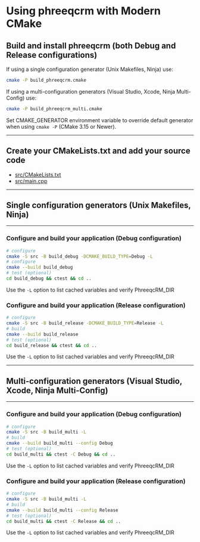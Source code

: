 # Using phreeqcrm with Modern CMake

## Build and install phreeqcrm (both Debug and Release configurations)

If using a single configuration generator (Unix Makefiles, Ninja) use:

```bash
cmake -P build_phreeqcrm.cmake
```

If using a multi-configuration generators (Visual Studio, Xcode, Ninja Multi-Config) use:

```bash
cmake -P build_phreeqcrm_multi.cmake
```

Set CMAKE_GENERATOR environment variable to override default generator when using `cmake -P` (CMake 3.15 or Newer).

---

## Create your CMakeLists.txt and add your source code


* [src/CMakeLists.txt](src/CMakeLists.txt)
* [src/main.cpp](src/main.cpp)


---
## Single configuration generators (Unix Makefiles, Ninja)
---

### Configure and build your application (Debug configuration)

```bash
# configure
cmake -S src -B build_debug -DCMAKE_BUILD_TYPE=Debug -L
# configure
cmake --build build_debug
# test (optional)
cd build_debug && ctest && cd ..
```
Use the `-L` option to list cached variables and verify PhreeqcRM_DIR

### Configure and build your application (Release configuration)

```bash
# configure
cmake -S src -B build_release -DCMAKE_BUILD_TYPE=Release -L
# build
cmake --build build_release
# test (optional)
cd build_release && ctest && cd ..
```
Use the `-L` option to list cached variables and verify PhreeqcRM_DIR

---

## Multi-configuration generators (Visual Studio, Xcode, Ninja Multi-Config)
---

### Configure and build your application (Debug configuration)

```bash
# configure
cmake -S src -B build_multi -L
# build
cmake --build build_multi --config Debug
# test (optional)
cd build_multi && ctest -C Debug && cd ..
```
Use the `-L` option to list cached variables and verify PhreeqcRM_DIR

### Configure and build your application (Release configuration)

```bash
# configure
cmake -S src -B build_multi -L
# build
cmake --build build_multi --config Release
# test (optional)
cd build_multi && ctest -C Release && cd ..
```
Use the `-L` option to list cached variables and verify PhreeqcRM_DIR
